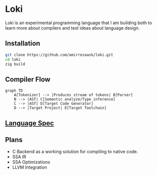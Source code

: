 # Loki

Loki is an experimental programming language that I am building both to learn more about compilers and test ideas about language design. 

## Installation
```bash
git clone https://github.com/amirrezaask/loki.git
cd loki
zig build
```
## Compiler Flow
```mermaid
graph TD
    A[Tokenizer] --> |Produces stream of tokens| B[Parser]
    B --> |AST| C[Semantic analyze/Type inference]
    C --> |AST| D[Target Code Generator]
    D --> |Target Project| E[Target Toolchain]
```

## [Language Spec](https://github.com/amirrezaask/loki/tree/master/spec.md)

## Plans
- C Backend as a working solution for compiling to native code.
- SSA IR
- SSA Optimizations
- LLVM Integration

